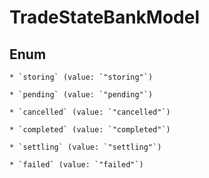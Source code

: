 
# TradeStateBankModel

## Enum


    * `storing` (value: `"storing"`)

    * `pending` (value: `"pending"`)

    * `cancelled` (value: `"cancelled"`)

    * `completed` (value: `"completed"`)

    * `settling` (value: `"settling"`)

    * `failed` (value: `"failed"`)



